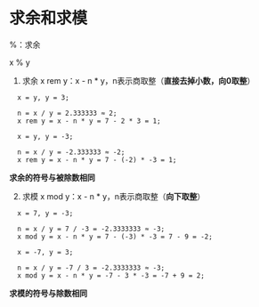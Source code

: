 # 求余和求模

%：求余

x % y

1. 求余 x rem y：x - n * y，n表示商取整（**直接去掉小数，向0取整**）

```
  x = y, y = 3;

  n = x / y = 2.333333 ≈ 2;
  x rem y = x - n * y = 7 - 2 * 3 = 1;
```

```
  x = y, y = -3;

  n = x / y = -2.333333 ≈ -2;
  x rem y = x - n * y = 7 - (-2) * -3 = 1;
```

**求余的符号与被除数相同**

2. 求模 x mod y：x - n * y，n表示商取整（**向下取整**）

```
  x = 7, y = -3;

  n = x / y = 7 / -3 = -2.3333333 ≈ -3;
  x mod y = x - n * y = 7 - (-3) * -3 = 7 - 9 = -2;
```

```
  x = -7, y = 3;

  n = x / y = -7 / 3 = -2.3333333 ≈ -3;
  x mod y = x - n * y = -7 - 3 * -3 = -7 + 9 = 2;
```

**求模的符号与除数相同**